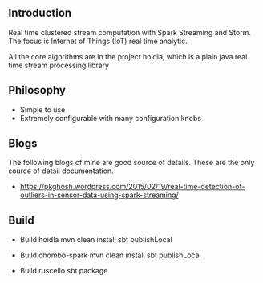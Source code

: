 ## Introduction
Real time clustered stream computation with Spark Streaming and Storm. The focus is Internet of Things (IoT)
real time analytic.

All the core algorithms are in the project hoidla, which is a plain java real time stream processing
library

## Philosophy
* Simple to use
* Extremely configurable with many configuration knobs

## Blogs
The following blogs of mine are good source of details. These are the only source
of detail documentation. 

* https://pkghosh.wordpress.com/2015/02/19/real-time-detection-of-outliers-in-sensor-data-using-spark-streaming/

## Build
* Build hoidla
mvn clean install
sbt publishLocal

* Build chombo-spark
mvn clean install
sbt publishLocal

* Build ruscello
sbt package


